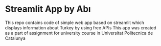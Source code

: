 # Streamlit App by Abı
This repo contains code of simple web app based on streamlit which displays information about Turkey by using free APIs
This app was created as a part of assignment for university course in Universitat Politecnica de Catalunya
